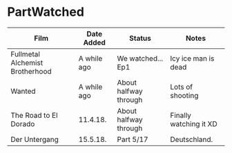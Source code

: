 # PartWatched

| Film | Date Added | Status | Notes |
| ---- | ---------- | ------ | ----- |
| Fullmetal Alchemist Brotherhood | A while ago | We watched... Ep1| Icy ice man is dead |
| Wanted | A while ago | About halfway through | Lots of shooting |
| The Road to El Dorado | 11.4.18. | About halfway through | Finally watching it XD |
| Der Untergang | 15.5.18. | Part 5/17 | Deutschland. |
